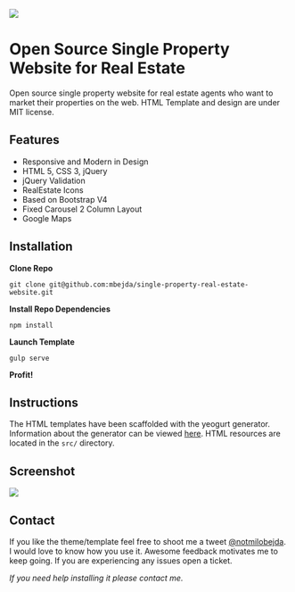 ![](https://res.cloudinary.com/lqyghlh2f/image/upload/v1514852170/oh_javascript_rkhgqg.png)

# Open Source Single Property Website for Real Estate
Open source single property website for real estate agents who want to market their properties on the web. 
HTML Template and design are under MIT license.


## Features

- Responsive and Modern in Design
- HTML 5, CSS 3, jQuery
- jQuery Validation
- RealEstate Icons
- Based on Bootstrap V4
- Fixed Carousel 2 Column Layout
- Google Maps

## Installation
**Clone Repo**
```
git clone git@github.com:mbejda/single-property-real-estate-website.git
```
**Install Repo Dependencies**
```
npm install 
```

**Launch Template**
```
gulp serve
```

**Profit!**

## Instructions
The HTML templates have been scaffolded with the yeogurt generator. Information about the generator can be viewed [here](https://github.com/larsonjj/generator-yeogurt).  HTML resources are located in the `src/` directory. 


## Screenshot
![](https://res.cloudinary.com/lqyghlh2f/image/upload/v1514851553/04_preview_xjdmb3.jpg)

## Contact
If you like the theme/template feel free to shoot me a tweet [@notmilobejda](https://twitter.com/notmilobejda). I would love to know how you use it. Awesome feedback motivates me to keep going.  If you are experiencing any issues open a ticket. 


*If you need help installing it please contact me.*





